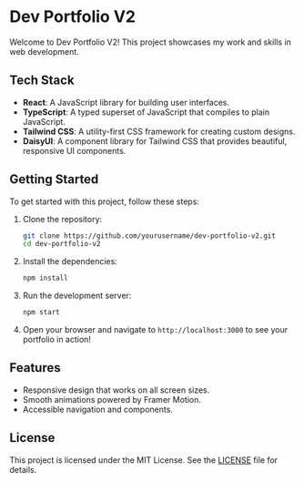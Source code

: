 # Dev Portfolio V2

Welcome to Dev Portfolio V2! This project showcases my work and skills in web development.

## Tech Stack

- **React**: A JavaScript library for building user interfaces.
- **TypeScript**: A typed superset of JavaScript that compiles to plain JavaScript.
- **Tailwind CSS**: A utility-first CSS framework for creating custom designs.
- **DaisyUI**: A component library for Tailwind CSS that provides beautiful, responsive UI components.

## Getting Started

To get started with this project, follow these steps:

1. Clone the repository:

   ```bash
   git clone https://github.com/yourusername/dev-portfolio-v2.git
   cd dev-portfolio-v2
   ```

2. Install the dependencies:

   ```bash
   npm install
   ```

3. Run the development server:

   ```bash
   npm start
   ```

4. Open your browser and navigate to `http://localhost:3000` to see your portfolio in action!

## Features

- Responsive design that works on all screen sizes.
- Smooth animations powered by Framer Motion.
- Accessible navigation and components.

## License

This project is licensed under the MIT License. See the [LICENSE](LICENSE) file for details.
